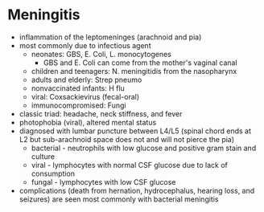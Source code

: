# Meningitis
* inflammation of the leptomeninges (arachnoid and pia)
* most commonly due to infectious agent
	* neonates: GBS, E. Coli, L. monocytogenes
		* GBS and E. Coli can come from the mother's vaginal canal
	* children and teenagers: N. meningitidis from the nasopharynx
	* adults and elderly: Strep pneumo 
	* nonvaccinated infants: H flu
	* viral: Coxsackievirus (fecal-oral)
	* immunocompromised: Fungi
* classic triad: headache, neck stiffness, and fever
* photophobia (viral), altered mental status
* diagnosed with lumbar puncture between L4/L5 (spinal chord ends at L2 but sub-arachnoid space does not and will not pierce the pia)
	* bacterial - neutrophils with low glucose and positive gram stain and culture
	* viral - lymphocytes with normal CSF glucose due to lack of consumption
	* fungal - lymphocytes with low CSF glucose 
* complications (death from hernation, hydrocephalus, hearing loss, and seizures) are seen most commonly with bacterial meningitis
